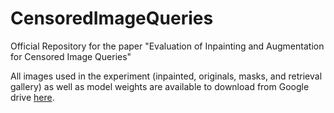 # CensoredImageQueries
Official Repository for the paper "Evaluation of Inpainting and Augmentation for Censored Image Queries"

All images used in the experiment (inpainted, originals, masks, and retrieval gallery) as well as model weights are available to download from Google drive [here](https://drive.google.com/drive/folders/13oO5CikiXckYjJ8i5x25Ht1-XiqVQQlK?usp=sharing).

